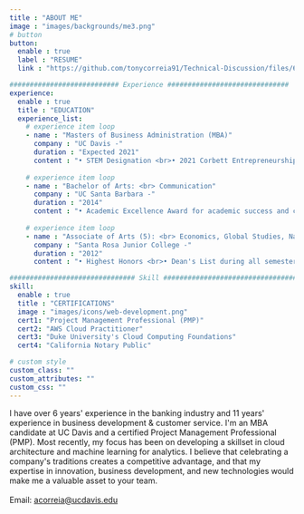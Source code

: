 ```yaml
---
title : "ABOUT ME"
image : "images/backgrounds/me3.png"
# button
button:
  enable : true
  label : "RESUME"
  link : "https://github.com/tonycorreia91/Technical-Discussion/files/6873045/Tony_Correia_Resume.pdf"

########################### Experience ##############################
experience:
  enable : true
  title : "EDUCATION"
  experience_list:
    # experience item loop
    - name : "Masters of Business Administration (MBA)"
      company : "UC Davis -"
      duration : "Expected 2021"
      content : "• STEM Designation <br>• 2021 Corbett Entrepreneurship Fellow, awarded to an MBA student for motivation, potential, and passion for succeeding in the entrepreneurial world."
      
    # experience item loop
    - name : "Bachelor of Arts: <br> Communication"
      company : "UC Santa Barbara -"
      duration : "2014"
      content : "• Academic Excellence Award for academic success and community outreach (1 of 106 in graduating class) <br>• Department Recognitions and Honors for research in the field resulting in publication (1 of 7 in department) <br>•  Lambda Pi Eta for involvement with National Communication Honors Society (1 of 30 in department)"
      
    # experience item loop
    - name : "Associate of Arts (5): <br> Economics, Global Studies, Natural Sciences, Social Sciences, Humanities"
      company : "Santa Rosa Junior College -"
      duration : "2012"
      content : "• Highest Honors <br>• Dean's List during all semesters of attendance"

############################### Skill #################################
skill:
  enable : true
  title : "CERTIFICATIONS"
  image : "images/icons/web-development.png"
  cert1: "Project Management Professional (PMP)"
  cert2: "AWS Cloud Practitioner"
  cert3: "Duke University's Cloud Computing Foundations"
  cert4: "California Notary Public"

# custom style
custom_class: "" 
custom_attributes: "" 
custom_css: ""
---
```


I have over 6 years' experience in the banking industry and 11 years' experience in business development & customer service. I'm an MBA candidate at UC Davis and a certified Project Management Professional (PMP). Most recently, my focus has been on developing a skillset in cloud architecture and machine learning for analytics. I believe that celebrating a company's traditions creates a competitive advantage, and that my expertise in innovation, business development, and new technologies would make me a valuable asset to your team. <br> <br> Email: acorreia@ucdavis.edu 